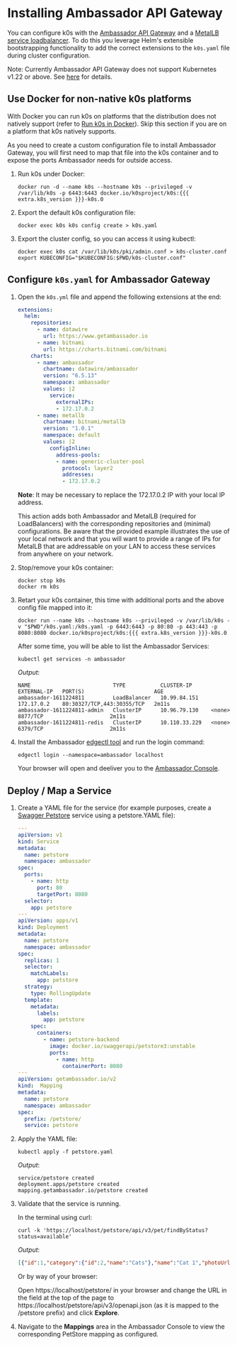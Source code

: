 # Installing Ambassador API Gateway

You can configure k0s with the [Ambassador API Gateway](https://www.getambassador.io/products/api-gateway/) and a [MetalLB service loadbalancer](https://metallb.universe.tf/). To do this you leverage Helm's extensible bootstrapping functionality to add the correct extensions to the `k0s.yaml` file during cluster configuration.

Note: Currently Ambassador API Gateway does not support Kubernetes v1.22 or above. See [here](https://github.com/emissary-ingress/emissary/issues/3735#issuecomment-916278895) for details.

## Use Docker for non-native k0s platforms

With Docker you can run k0s on platforms that the distribution does not natively support (refer to [Run k0s in Docker](../k0s-in-docker.md)). Skip this section if you are on a platform that k0s natively supports.

As you need to create a custom configuration file to install Ambassador Gateway, you will first need to map that file into the k0s container and to expose the ports Ambassador needs for outside access.

1. Run k0s under Docker:

    ```shell
    docker run -d --name k0s --hostname k0s --privileged -v /var/lib/k0s -p 6443:6443 docker.io/k0sproject/k0s:{{{ extra.k8s_version }}}-k0s.0
    ```

2. Export the default k0s configuration file:

    ```shell
    docker exec k0s k0s config create > k0s.yaml
    ```

3. Export the cluster config, so you can access it using kubectl:

    ```shell
    docker exec k0s cat /var/lib/k0s/pki/admin.conf > k0s-cluster.conf
    export KUBECONFIG="$KUBECONFIG:$PWD/k0s-cluster.conf"
    ```

## Configure `k0s.yaml` for Ambassador Gateway

1. Open the `k0s.yml` file and append the following extensions at the end:

    ```yaml
    extensions:
      helm:
        repositories:
          - name: datawire
            url: https://www.getambassador.io
          - name: bitnami
            url: https://charts.bitnami.com/bitnami
        charts:
          - name: ambassador
            chartname: datawire/ambassador
            version: "6.5.13"
            namespace: ambassador
            values: |2
              service:
                externalIPs:
                - 172.17.0.2
          - name: metallb
            chartname: bitnami/metallb
            version: "1.0.1"
            namespace: default
            values: |2
              configInline:
                address-pools:
                - name: generic-cluster-pool
                  protocol: layer2
                  addresses:
                  - 172.17.0.2
    ```

    **Note**: It may be necessary to replace the 172.17.0.2 IP with your local IP address.

    This action adds both Ambassador and MetalLB (required for LoadBalancers) with the corresponding repositories and (minimal) configurations. Be aware that the provided example illustrates the use of your local network and that you will want to provide a range of IPs for MetalLB that are addressable on your LAN to access these services from anywhere on your network.

2. Stop/remove your k0s container:

    ```shell
    docker stop k0s
    docker rm k0s
    ```

3. Retart your k0s container, this time with additional ports and the above config file mapped into it:

    ```shell
    docker run --name k0s --hostname k0s --privileged -v /var/lib/k0s -v "$PWD"/k0s.yaml:/k0s.yaml -p 6443:6443 -p 80:80 -p 443:443 -p 8080:8080 docker.io/k0sproject/k0s:{{{ extra.k8s_version }}}-k0s.0
    ```

    After some time, you will be able to list the Ambassador Services:

    ```shell
    kubectl get services -n ambassador
    ```

    *Output*:

    ```shell
    NAME                          TYPE           CLUSTER-IP      EXTERNAL-IP   PORT(S)                      AGE
    ambassador-1611224811         LoadBalancer   10.99.84.151    172.17.0.2    80:30327/TCP,443:30355/TCP   2m11s
    ambassador-1611224811-admin   ClusterIP      10.96.79.130    <none>        8877/TCP                     2m11s
    ambassador-1611224811-redis   ClusterIP      10.110.33.229   <none>        6379/TCP                     2m11s
    ```

4. Install the Ambassador [edgectl tool](https://www.getambassador.io/docs/latest/topics/using/edgectl/edge-control/) and run the login command:

    ```shell
    edgectl login --namespace=ambassador localhost
    ```

    Your browser will open and deeliver you to the [Ambassador Console](https://www.getambassador.io/docs/latest/topics/using/edge-policy-console/).

## Deploy / Map a Service

1. Create a YAML file for the service (for example purposes, create a [Swagger Petstore](https://petstore.swagger.io/) service using a petstore.YAML file):

    ```yaml
    ---
    apiVersion: v1
    kind: Service
    metadata:
      name: petstore
      namespace: ambassador
    spec:
      ports:
        - name: http
          port: 80
          targetPort: 8080
      selector:
        app: petstore
    ---
    apiVersion: apps/v1
    kind: Deployment
    metadata:
      name: petstore
      namespace: ambassador
    spec:
      replicas: 1
      selector:
        matchLabels:
          app: petstore
      strategy:
        type: RollingUpdate
      template:
        metadata:
          labels:
            app: petstore
        spec:
          containers:
            - name: petstore-backend
              image: docker.io/swaggerapi/petstore3:unstable
              ports:
                - name: http
                  containerPort: 8080
    ---
    apiVersion: getambassador.io/v2
    kind:  Mapping
    metadata:
      name: petstore
      namespace: ambassador
    spec:
      prefix: /petstore/
      service: petstore
    ```

2. Apply the YAML file:

    ```shell
    kubectl apply -f petstore.yaml
    ```

    *Output*:

    ```shell
    service/petstore created
    deployment.apps/petstore created
    mapping.getambassador.io/petstore created
    ```

3. Validate that the service is running.

    In the terminal using curl:

    ```shell
    curl -k 'https://localhost/petstore/api/v3/pet/findByStatus?status=available'
    ```

    *Output*:

    ```json
    [{"id":1,"category":{"id":2,"name":"Cats"},"name":"Cat 1","photoUrls":["url1","url2"],"tags":[{"id":1,"name":"tag1"},{"id":2,"name":"tag2"}],"status":"available"},{"id":2,"category":{"id":2,"name":"Cats"},"name":"Cat 2","photoUrls":["url1","url2"],"tags":[{"id":1,"name":"tag2"},{"id":2,"name":"tag3"}],"status":"available"},{"id":4,"category":{"id":1,"name":"Dogs"},"name":"Dog 1","photoUrls":["url1","url2"],"tags":[{"id":1,"name":"tag1"},{"id":2,"name":"tag2"}],"status":"available"},{"id":7,"category":{"id":4,"name":"Lions"},"name":"Lion 1","photoUrls":["url1","url2"],"tags":[{"id":1,"name":"tag1"},{"id":2,"name":"tag2"}],"status":"available"},{"id":8,"category":{"id":4,"name":"Lions"},"name":"Lion 2","photoUrls":["url1","url2"],"tags":[{"id":1,"name":"tag2"},{"id":2,"name":"tag3"}],"status":"available"},{"id":9,"category":{"id":4,"name":"Lions"},"name":"Lion 3","photoUrls":["url1","url2"],"tags":[{"id":1,"name":"tag3"},{"id":2,"name":"tag4"}],"status":"available"},{"id":10,"category":{"id":3,"name":"Rabbits"},"name":"Rabbit 1","photoUrls":["url1","url2"],"tags":[{"id":1,"name":"tag3"},{"id":2,"name":"tag4"}],"status":"available"}]
    ```

    Or by way of your browser:

    Open https://localhost/petstore/ in your browser and change the URL in the field at the top of the page to https://localhost/petstore/api/v3/openapi.json (as it is mapped to the /petstore prefix) and click **Explore**.

4. Navigate to the **Mappings** area in the Ambassador Console to view the corresponding PetStore mapping as configured.
